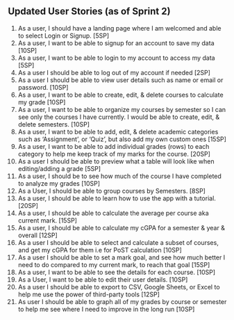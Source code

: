 ## Updated User Stories (as of Sprint 2)
1. As a user, I should have a landing page where I am welcomed and able to select Login or Signup. [5SP]
2. As a user, I want to be able to signup for an account to save my data [10SP]
3. As a user, I want to be able to login to my account to access my data [5SP]
4. As a user I should be able to log out of my account if needed [2SP]
5. As a user I should be able to view user details such as name or email or password. [10SP]
6. As a user, I want to be able to create, edit, & delete courses to calculate my grade [10SP]
7. As a user, I want to be able to organize my courses by semester so I can see only the courses I have currently. I would be able to create, edit, & delete semesters. [10SP]
8. As a user, I want to be able to add, edit, & delete academic categories such as ‘Assignment’, or ‘Quiz’, but also add my own custom ones [15SP]
9. As a user, I want to be able to add individual grades (rows) to each category to help me keep track of my marks for the course.  [20SP]
10. As a user I should be able to preview what a table will look like when editing/adding a grade [5SP]
11. As a user, I should be to see how much of the course I have completed to analyze my grades [10SP]
12. As a User, I should be able to group courses by Semesters. [8SP] 
13. As a user, I should be able to learn how to use the app with a tutorial. [20SP]
14. As a user, I should be able to calculate the average per course aka current mark. [15SP]
15. As a user, I should be able to calculate my cGPA for a semester & year & overall [12SP]
16. As a user I should be able to select and calculate a subset of courses, and get my cGPA for them i.e for PoST calculation [10SP]
17. As a user I should be able to set a mark goal, and see how much better I need to do compared to my current mark, to reach that goal [15SP]
18. As a user, I want to be able to see the details for each course. [10SP]
19. As a User, I want to be able to edit their user details. [10SP]
20. As a user I should be able to export to CSV, Google Sheets, or Excel to help me use the power of third-party tools [12SP]
21. As user I should be able to graph all of my grades by course or semester to help me see where I need to improve in the long run [10SP]
